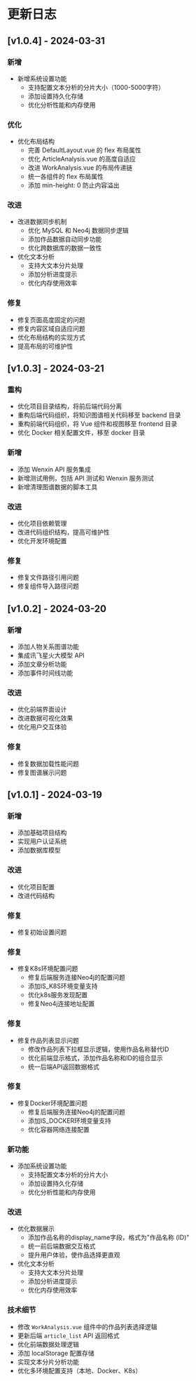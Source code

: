 # 更新日志

## [v1.0.4] - 2024-03-31

### 新增
- 新增系统设置功能
  - 支持配置文本分析的分片大小（1000-5000字符）
  - 添加设置持久化存储
  - 优化分析性能和内存使用

### 优化
- 优化布局结构
  - 完善 DefaultLayout.vue 的 flex 布局属性
  - 优化 ArticleAnalysis.vue 的高度自适应
  - 改进 WorkAnalysis.vue 的布局传递链
  - 统一各组件的 flex 布局属性
  - 添加 min-height: 0 防止内容溢出

### 改进
- 改进数据同步机制
  - 优化 MySQL 和 Neo4j 数据同步逻辑
  - 添加作品数据自动同步功能
  - 优化跨数据库的数据一致性
- 优化文本分析
  - 支持大文本分片处理
  - 添加分析进度提示
  - 优化内存使用效率

### 修复
- 修复页面高度固定的问题
- 修复内容区域自适应问题
- 优化布局结构的实现方式
- 提高布局的可维护性

## [v1.0.3] - 2024-03-21

### 重构
- 优化项目目录结构，将前后端代码分离
- 重构后端代码组织，将知识图谱相关代码移至 backend 目录
- 重构前端代码组织，将 Vue 组件和视图移至 frontend 目录
- 优化 Docker 相关配置文件，移至 docker 目录

### 新增
- 添加 Wenxin API 服务集成
- 新增测试用例，包括 API 测试和 Wenxin 服务测试
- 新增清理图谱数据的脚本工具

### 改进
- 优化项目依赖管理
- 改进代码组织结构，提高可维护性
- 优化开发环境配置

### 修复
- 修复文件路径引用问题
- 修复组件导入路径问题

## [v1.0.2] - 2024-03-20

### 新增
- 添加人物关系图谱功能
- 集成讯飞星火大模型 API
- 添加文章分析功能
- 添加事件时间线功能

### 改进
- 优化前端界面设计
- 改进数据可视化效果
- 优化用户交互体验

### 修复
- 修复数据加载性能问题
- 修复图谱展示问题

## [v1.0.1] - 2024-03-19

### 新增
- 添加基础项目结构
- 实现用户认证系统
- 添加数据库模型

### 改进
- 优化项目配置
- 改进代码结构

### 修复
- 修复初始设置问题

### 修复
- 修复K8s环境配置问题
  - 修复后端服务连接Neo4j的配置问题
  - 添加IS_K8S环境变量支持
  - 优化k8s服务发现配置
  - 修复Neo4j连接地址配置

### 修复
- 修复作品列表显示问题
  - 修改作品列表下拉框显示逻辑，使用作品名称替代ID
  - 优化前端显示格式，添加作品名称和ID的组合显示
  - 统一后端API返回数据格式

### 修复
- 修复Docker环境配置问题
  - 修复后端服务连接Neo4j的配置问题
  - 添加IS_DOCKER环境变量支持
  - 优化容器网络连接配置

### 新功能
- 添加系统设置功能
  - 支持配置文本分析的分片大小
  - 添加设置持久化存储
  - 优化分析性能和内存使用

### 改进
- 优化数据展示
  - 添加作品名称的display_name字段，格式为"作品名称 (ID)"
  - 统一前后端数据交互格式
  - 提升用户体验，使作品选择更直观
- 优化文本分析
  - 支持大文本分片处理
  - 添加分析进度提示
  - 优化内存使用效率

### 技术细节
- 修改 `WorkAnalysis.vue` 组件中的作品列表选择逻辑
- 更新后端 `article_list` API 返回格式
- 优化前端数据处理逻辑
- 添加 localStorage 配置存储
- 实现文本分片分析功能
- 优化多环境配置支持（本地、Docker、K8s） 